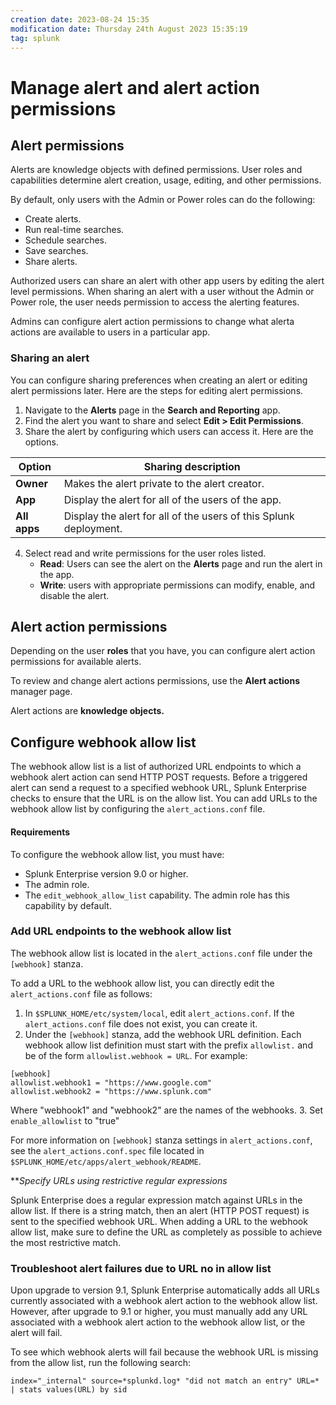 ```yaml
---
creation date: 2023-08-24 15:35
modification date: Thursday 24th August 2023 15:35:19
tag: splunk
---
```

# Manage alert and alert action permissions

## Alert permissions

Alerts are knowledge objects with defined permissions. User roles and capabilities determine alert creation, usage, editing, and other permissions.

By default, only users with the Admin or Power roles can do the following:
+ Create alerts.
+ Run real-time searches.
+ Schedule searches.
+ Save searches.
+ Share alerts.

Authorized users can share an alert with other app users by editing the alert level permissions. When sharing an alert with a user without the Admin or Power role, the user needs permission to access the alerting features.

Admins can configure alert action permissions to change what alerta actions are available to users in a particular app. 
### Sharing an alert

You can configure sharing preferences when creating an alert or editing alert permissions later. Here are the steps for editing alert permissions.
1. Navigate to the **Alerts** page in the **Search and Reporting** app.
2. Find the alert you want to share and select **Edit > Edit Permissions**.
3. Share the alert by configuring which users can access it. Here are the options.

| Option       | Sharing description                                               |
| ------------ | ----------------------------------------------------------------- |
| **Owner**    | Makes the alert private to the alert creator.                     |
| **App**      | Display the alert for all of the users of the app.                |
| **All apps** | Display the alert for all of the users of this Splunk deployment. | 

4. Select read and write permissions for the user roles listed.
	* **Read**: Users can see the alert on the **Alerts** page and run the alert in the app.
	* **Write**: users with appropriate permissions can modify, enable, and disable the alert.
## Alert action permissions

Depending on the user **roles** that you have, you can configure alert action permissions for available alerts.

To review and change alert actions permissions, use the **Alert actions** manager page.

Alert actions are **knowledge objects.**
## Configure webhook allow list

The webhook allow list is a list of authorized URL endpoints to which a webhook alert action can send HTTP POST requests. Before a triggered alert can send a request to a specified webhook URL, Splunk Enterprise checks to ensure that the URL is on the allow list. You can add URLs to the webhook allow list by configuring the `alert_actions.conf` file.
#### Requirements

To configure the webhook allow list, you must have:
+ Splunk Enterprise version 9.0 or higher.
+ The admin role.
+ The `edit_webhook_allow_list` capability. The admin role has this capability by default.

### Add URL endpoints to the webhook allow list

The webhook allow list is located in the `alert_actions.conf` file under the `[webhook]` stanza.

To add a URL to the webhook allow list, you can directly edit the `alert_actions.conf` file as follows:
1. In `$SPLUNK_HOME/etc/system/local`, edit `alert_actions.conf`. If the `alert_actions.conf` file does not exist, you can create it.
2. Under the `[webhook]` stanza, add the webhook URL definition. Each webhook allow list definition must start with the prefix `allowlist.` and be of the form `allowlist.webhook = URL`. For example:

```
[webhook]
allowlist.webhook1 = "https://www.google.com"
allowlist.webhook2 = "https://www.splunk.com"
```

Where "webhook1" and "webhook2" are the names of the webhooks.
3. Set `enable_allowlist` to "true"

For more information on `[webhook]` stanza settings in `alert_actions.conf`, see the `alert_actions.conf.spec` file located in `$SPLUNK_HOME/etc/apps/alert_webhook/README`. 

***Specify URLs using restrictive regular expressions*

Splunk Enterprise does a regular expression match against URLs in the allow list. If there is a string match, then an alert (HTTP POST request) is sent to the specified webhook URL. When adding a URL to the webhook allow list, make sure to define the URL as completely as possible to achieve the most restrictive match.
### Troubleshoot alert failures due to URL no in allow list

Upon upgrade to version 9.1, Splunk Enterprise automatically adds all URLs currently associated with a webhook alert action to the webhook allow list. However, after upgrade to 9.1 or higher, you must manually add any URL associated with a webhook alert action to the webhook allow list, or the alert will fail.

To see which webhook alerts will fail because the webhook URL is missing from the allow list, run the following search:

```SPL
index="_internal" source=*splunkd.log* "did not match an entry" URL=*
| stats values(URL) by sid
```
